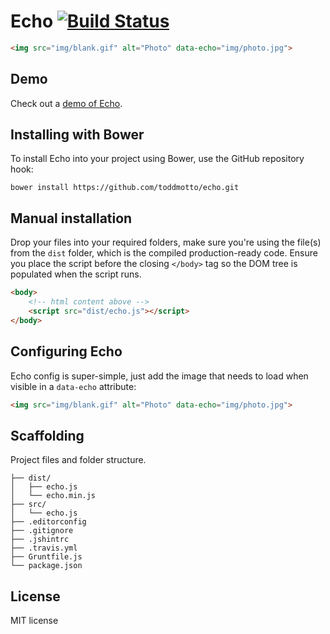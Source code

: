 # Echo [![Build Status](https://travis-ci.org/toddmotto/echo.png)](https://travis-ci.org/toddmotto/echo)



```html
<img src="img/blank.gif" alt="Photo" data-echo="img/photo.jpg">
```

## Demo
Check out a [demo of Echo](http://toddmotto.com/labs/echo).

## Installing with Bower
To install Echo into your project using Bower, use the GitHub repository hook:

```
bower install https://github.com/toddmotto/echo.git
```

## Manual installation
Drop your files into your required folders, make sure you're using the file(s) from the `dist` folder, which is the compiled production-ready code. Ensure you place the script before the closing `</body>` tag so the DOM tree is populated when the script runs.
	
```html
<body>
	<!-- html content above -->
	<script src="dist/echo.js"></script>
</body>
```

## Configuring Echo
Echo config is super-simple, just add the image that needs to load when visible in a `data-echo` attribute:

```html
<img src="img/blank.gif" alt="Photo" data-echo="img/photo.jpg">
```

## Scaffolding
Project files and folder structure.

```
├── dist/
│   ├── echo.js
│   └── echo.min.js
├── src/
│   └── echo.js
├── .editorconfig
├── .gitignore
├── .jshintrc
├── .travis.yml
├── Gruntfile.js
└── package.json
```

## License
MIT license